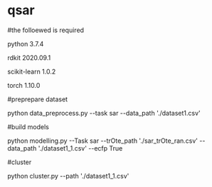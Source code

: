 # qsar
#the folloewed is required 

python 3.7.4

rdkit 2020.09.1

scikit-learn 1.0.2

torch 1.10.0


#preprepare dataset

python data_preprocess.py --task sar --data_path './dataset1.csv'

#build models

python modelling.py --Task sar --trOte_path './sar_trOte_ran.csv' --data_path './dataset1_1.csv' --ecfp True

#cluster

python cluster.py --path './dataset1_1.csv'
